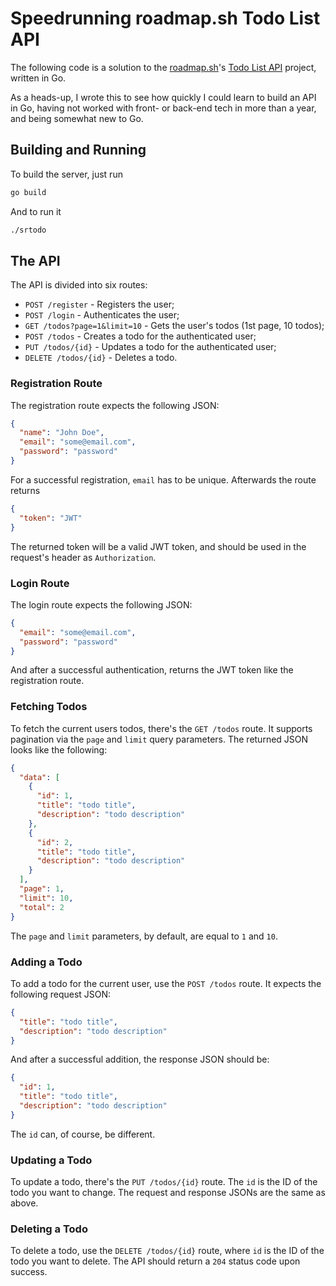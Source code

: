 # Speedrunning roadmap.sh Todo List API

The following code is a solution to the [roadmap.sh](https://roadmap.sh)'s
[Todo List API](https://roadmap.sh/projects/todo-list-api) project, written in Go.

As a heads-up, I wrote this to see how quickly I could learn to build an API
in Go, having not worked with front- or back-end tech in more than a year, and
being somewhat new to Go.

## Building and Running

To build the server, just run

```bash
go build
```

And to run it

```bash
./srtodo
```

## The API

The API is divided into six routes:

- `POST /register` - Registers the user;
- `POST /login` - Authenticates the user;
- `GET /todos?page=1&limit=10` - Gets the user's todos (1st page, 10 todos);
- `POST /todos` - Creates a todo for the authenticated user;
- `PUT /todos/{id}` - Updates a todo for the authenticated user;
- `DELETE /todos/{id}` - Deletes a todo.

### Registration Route

The registration route expects the following JSON:

```json
{
  "name": "John Doe",
  "email": "some@email.com",
  "password": "password"
}
```

For a successful registration, `email` has to be unique. Afterwards the route
returns

```json
{
  "token": "JWT"
}
```

The returned token will be a valid JWT token, and should be used in the
request's header as `Authorization`.

### Login Route

The login route expects the following JSON:

```json
{
  "email": "some@email.com",
  "password": "password"
}
```

And after a successful authentication, returns the JWT token like the
registration route.

### Fetching Todos

To fetch the current users todos, there's the `GET /todos` route. It supports
pagination via the `page` and `limit` query parameters. The returned JSON looks
like the following:

```json
{
  "data": [
    {
      "id": 1,
      "title": "todo title",
      "description": "todo description"
    },
    {
      "id": 2,
      "title": "todo title",
      "description": "todo description"
    }
  ],
  "page": 1,
  "limit": 10,
  "total": 2
}
```

The `page` and `limit` parameters, by default, are equal to `1` and `10`.

### Adding a Todo

To add a todo for the current user, use the `POST /todos` route. It expects
the following request JSON:

```json
{
  "title": "todo title",
  "description": "todo description"
}
```

And after a successful addition, the response JSON should be:

```json
{
  "id": 1,
  "title": "todo title",
  "description": "todo description"
}
```

The `id` can, of course, be different.

### Updating a Todo

To update a todo, there's the `PUT /todos/{id}` route. The `id` is the ID of the
todo you want to change. The request and response JSONs are the same as above.

### Deleting a Todo

To delete a todo, use the `DELETE /todos/{id}` route, where `id` is the ID of
the todo you want to delete. The API should return a `204` status code upon
success.
